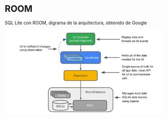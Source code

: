 # ROOM 
SQL Lite con  ROOM, digrama de la arquitectura, obtenido de Google

![](.README_images/53996cb8.png)
